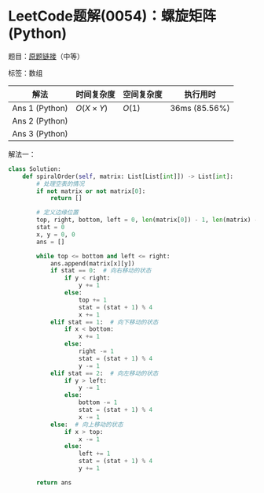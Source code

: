 # LeetCode题解(0054)：螺旋矩阵(Python)

题目：[原题链接](https://leetcode-cn.com/problems/spiral-matrix/)（中等）

标签：数组

| 解法           | 时间复杂度 | 空间复杂度 | 执行用时      |
| -------------- | ---------- | ---------- | ------------- |
| Ans 1 (Python) | $O(X×Y)$   | $O(1)$     | 36ms (85.56%) |
| Ans 2 (Python) |            |            |               |
| Ans 3 (Python) |            |            |               |

解法一：

```python
class Solution:
    def spiralOrder(self, matrix: List[List[int]]) -> List[int]:
        # 处理空表的情况
        if not matrix or not matrix[0]:
            return []

        # 定义边缘位置
        top, right, bottom, left = 0, len(matrix[0]) - 1, len(matrix) - 1, 0
        stat = 0
        x, y = 0, 0
        ans = []

        while top <= bottom and left <= right:
            ans.append(matrix[x][y])
            if stat == 0:  # 向右移动的状态
                if y < right:
                    y += 1
                else:
                    top += 1
                    stat = (stat + 1) % 4
                    x += 1
            elif stat == 1:  # 向下移动的状态
                if x < bottom:
                    x += 1
                else:
                    right -= 1
                    stat = (stat + 1) % 4
                    y -= 1
            elif stat == 2:  # 向左移动的状态
                if y > left:
                    y -= 1
                else:
                    bottom -= 1
                    stat = (stat + 1) % 4
                    x -= 1
            else:  # 向上移动的状态
                if x > top:
                    x -= 1
                else:
                    left += 1
                    stat = (stat + 1) % 4
                    y += 1

        return ans
```

